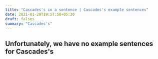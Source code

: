 ```yaml
---
title: "Cascades's in a sentence | Cascades's example sentences"
date: 2021-01-20T19:57:50+05:30
draft: falses
summary: "Cascades's"
---
```

## Unfortunately, we have no example sentences for Cascades's                 
